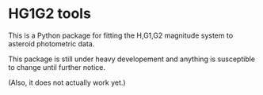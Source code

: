 # HG1G2 tools

This is a Python package for fitting the H,G1,G2 magnitude system to
asteroid photometric data.

This package is still under heavy developement and anything is
susceptible to change until further notice.

(Also, it does not actually work yet.)
